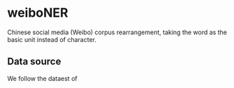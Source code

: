 # weiboNER
Chinese social media (Weibo) corpus rearrangement, taking the word as the basic unit instead of character.
## Data source
We follow the dataest of 
